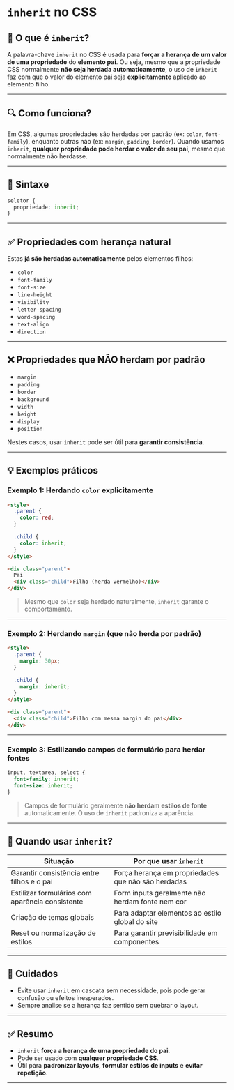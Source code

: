 
# `inherit` no CSS

## 🧾 O que é `inherit`?

A palavra-chave `inherit` no CSS é usada para **forçar a herança de um valor de uma propriedade** do **elemento pai**. Ou seja, mesmo que a propriedade CSS normalmente **não seja herdada automaticamente**, o uso de `inherit` faz com que o valor do elemento pai seja **explicitamente** aplicado ao elemento filho.

---

## 🔍 Como funciona?

Em CSS, algumas propriedades são herdadas por padrão (ex: `color`, `font-family`), enquanto outras não (ex: `margin`, `padding`, `border`). Quando usamos `inherit`, **qualquer propriedade pode herdar o valor de seu pai**, mesmo que normalmente não herdasse.

---

## 📌 Sintaxe

```css
seletor {
  propriedade: inherit;
}
```

---

## ✅ Propriedades com herança natural

Estas **já são herdadas automaticamente** pelos elementos filhos:

- `color`
- `font-family`
- `font-size`
- `line-height`
- `visibility`
- `letter-spacing`
- `word-spacing`
- `text-align`
- `direction`

---

## ❌ Propriedades que NÃO herdam por padrão

- `margin`
- `padding`
- `border`
- `background`
- `width`
- `height`
- `display`
- `position`

Nestes casos, usar `inherit` pode ser útil para **garantir consistência**.

---

## 💡 Exemplos práticos

### Exemplo 1: Herdando `color` explicitamente

```html
<style>
  .parent {
    color: red;
  }

  .child {
    color: inherit;
  }
</style>

<div class="parent">
  Pai
  <div class="child">Filho (herda vermelho)</div>
</div>
```

> Mesmo que `color` seja herdado naturalmente, `inherit` garante o comportamento.

---

### Exemplo 2: Herdando `margin` (que não herda por padrão)

```html
<style>
  .parent {
    margin: 30px;
  }

  .child {
    margin: inherit;
  }
</style>

<div class="parent">
  <div class="child">Filho com mesma margin do pai</div>
</div>
```

---

### Exemplo 3: Estilizando campos de formulário para herdar fontes

```css
input, textarea, select {
  font-family: inherit;
  font-size: inherit;
}
```

> Campos de formulário geralmente **não herdam estilos de fonte** automaticamente. O uso de `inherit` padroniza a aparência.

---

## 🧠 Quando usar `inherit`?

| Situação                                            | Por que usar `inherit`                             |
|-----------------------------------------------------|----------------------------------------------------|
| Garantir consistência entre filhos e o pai          | Força herança em propriedades que não são herdadas |
| Estilizar formulários com aparência consistente     | Form inputs geralmente não herdam fonte nem cor    |
| Criação de temas globais                            | Para adaptar elementos ao estilo global do site    |
| Reset ou normalização de estilos                    | Para garantir previsibilidade em componentes       |

---

## 🚫 Cuidados

- Evite usar `inherit` em cascata sem necessidade, pois pode gerar confusão ou efeitos inesperados.
- Sempre analise se a herança faz sentido sem quebrar o layout.

---

## ✅ Resumo

- `inherit` **força a herança de uma propriedade do pai**.
- Pode ser usado com **qualquer propriedade CSS**.
- Útil para **padronizar layouts**, **formular estilos de inputs** e **evitar repetição**.

---
